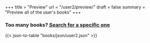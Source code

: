 +++
title = "Preview"
url = "/user2/preview/"
draft = false
summary = "Preview all of the user's books"
+++

### Too many books? [Search for a specific one](/user2/search/)
{{< json-to-table "books/json/user2.json" >}}




